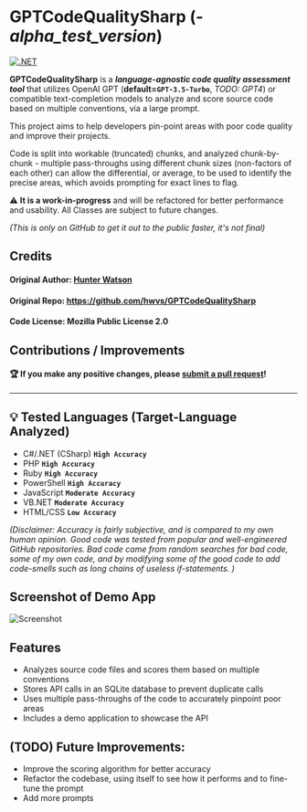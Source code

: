 # GPTCodeQualitySharp (*-alpha_test_version*)

[![.NET](https://github.com/hwvs/GPTCodeQualitySharp/actions/workflows/dotnet.yml/badge.svg)](https://github.com/hwvs/GPTCodeQualitySharp/actions/workflows/dotnet.yml)

__GPTCodeQualitySharp__ is a __*language-agnostic code quality assessment tool*__ that utilizes OpenAI GPT (**default=`GPT-3.5-Turbo`**, *TODO: GPT4*) or compatible text-completion models to analyze and score source code based on multiple conventions, via a large prompt.

This project aims to help developers pin-point areas with poor code quality and improve their projects.

Code is split into workable (truncated) chunks, and analyzed chunk-by-chunk - multiple pass-throughs using different chunk sizes (non-factors of each other) can allow the differential, or average, to be used to identify the precise areas, which avoids prompting for exact lines to flag.

⚠️ __It is a work-in-progress__ and will be refactored for better performance and usability. All Classes are subject to future changes.

*(This is only on GitHub to get it out to the public faster, it's not final)*

## Credits
#### **Original Author**: [Hunter Watson](https://github.com/hwvs)
#### **Original Repo**: https://github.com/hwvs/GPTCodeQualitySharp
#### **Code License**: Mozilla Public License 2.0
## Contributions / Improvements
#### 🏆 If you make any positive changes, please [submit a pull request](https://github.com/hwvs/GPTCodeQualitySharp/pulls)!

---

## 💡 Tested Languages (Target-Language Analyzed)
- C#/.NET (CSharp) **`High Accuracy`**
- PHP **`High Accuracy`**
- Ruby **`High Accuracy`**
- PowerShell **`High Accuracy`**
- JavaScript **`Moderate Accuracy`**
- VB.NET **`Moderate Accuracy`**
- HTML/CSS **`Low Accuracy`**
  
*(Disclaimer: Accuracy is fairly subjective, and is compared to my own human opinion. Good code was tested from popular and well-engineered GitHub repositories. Bad code came from random searches for bad code, some of my own code, and by modifying some of the good code to add code-smells such as long chains of useless if-statements. )*

## Screenshot of Demo App
![Screenshot](https://i.imgur.com/NeIDKUI.png)

## Features

- Analyzes source code files and scores them based on multiple conventions
- Stores API calls in an SQLite database to prevent duplicate calls
- Uses multiple pass-throughs of the code to accurately pinpoint poor areas
- Includes a demo application to showcase the API

## (TODO) Future Improvements:

- Improve the scoring algorithm for better accuracy
- Refactor the codebase, using itself to see how it performs and to fine-tune the prompt
- Add more prompts
